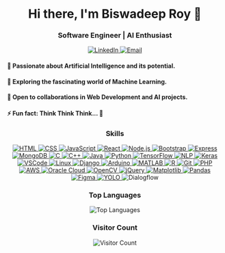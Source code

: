 <h1 align="center">Hi there, I'm Biswadeep Roy 👋</h1>
<h3 align="center">Software Engineer | AI Enthusiast</h3>

<p align="center">
  <a href="https://www.linkedin.com/in/biswadeep-roy-022804219/" target="_blank">
    <img src="https://img.shields.io/badge/LinkedIn-Connect-blue?style=flat&logo=linkedin&labelColor=blue" alt="LinkedIn">
  </a>
  <a href="mailto:biswadeeproy1230@gmail.com" target="_blank">
    <img src="https://img.shields.io/badge/Email-Contact-green?style=flat&logo=gmail&labelColor=green" alt="Email">
  </a>
</p>

<p align="center">
  <h4>👀 Passionate about Artificial Intelligence and its potential.<br> </h4>
  <h4>🌱 Exploring the fascinating world of Machine Learning.<br></h4>
  <h4>💞 Open to collaborations in Web Development and AI projects.<br></h4>
  <h4>⚡ Fun fact: Think Think Think... 🧠</h4>
</p>

<h3 align="center">Skills</h3>

<p align="center">
  <a href="https://developer.mozilla.org/en-US/docs/Web/HTML" title="HTML">
    <img src="https://img.shields.io/badge/HTML-HTML5-E34F26?logo=html5&logoColor=white" alt="HTML">
  </a>
  <a href="https://developer.mozilla.org/en-US/docs/Web/CSS" title="CSS">
    <img src="https://img.shields.io/badge/CSS-CSS3-1572B6?logo=css3&logoColor=white" alt="CSS">
  </a>
  <a href="https://developer.mozilla.org/en-US/docs/Web/JavaScript" title="JavaScript">
    <img src="https://img.shields.io/badge/JavaScript-JS-F7DF1E?logo=javascript&logoColor=black" alt="JavaScript">
  </a>
  <a href="https://reactjs.org/" title="React">
    <img src="https://img.shields.io/badge/React-React-61DAFB?logo=react&logoColor=white" alt="React">
  </a>
  <a href="https://nodejs.org/" title="Node.js">
    <img src="https://img.shields.io/badge/Node.js-Node.js-339933?logo=node.js&logoColor=white" alt="Node.js">
  </a>
  <a href="https://getbootstrap.com/" title="Bootstrap">
    <img src="https://img.shields.io/badge/Bootstrap-Bootstrap-7952B3?logo=bootstrap&logoColor=white" alt="Bootstrap">
  </a>
  <a href="https://expressjs.com/" title="Express">
    <img src="https://img.shields.io/badge/Express-Express-000000?logo=express&logoColor=white" alt="Express">
  </a>
  <a href="https://www.mongodb.com/" title="MongoDB">
    <img src="https://img.shields.io/badge/MongoDB-MongoDB-47A248?logo=mongodb&logoColor=white" alt="MongoDB">
  </a>
  <a href="https://www.learn-c.org/" title="C">
    <img src="https://img.shields.io/badge/C-C-A8B9CC?logo=c&logoColor=white" alt="C">
  </a>
  <a href="http://www.cplusplus.com/" title="C++">
    <img src="https://img.shields.io/badge/C++-C++-00599C?logo=c%2B%2B&logoColor=white" alt="C++">
  </a>
  <a href="https://www.java.com/" title="Java">
    <img src="https://img.shields.io/badge/Java-Java-007396?logo=java&logoColor=white" alt="Java">
  </a>
  <a href="https://www.python.org/" title="Python">
    <img src="https://img.shields.io/badge/Python-Python-3776AB?logo=python&logoColor=white" alt="Python">
  </a>
  <a href="https://www.tensorflow.org/" title="TensorFlow">
    <img src="https://img.shields.io/badge/TensorFlow-TensorFlow-FF6F00?logo=tensorflow&logoColor=white" alt="TensorFlow">
  </a>
  <a href="https://nlp.stanford.edu/" title="Natural Language Processing (NLP)">
    <img src="https://img.shields.io/badge/NLP-NLP-00BFFF?logo=natural-language-processing&logoColor=white" alt="NLP">
  </a>
  <a href="https://keras.io/" title="Keras">
    <img src="https://img.shields.io/badge/Keras-Keras-D00000?logo=keras&logoColor=white" alt="Keras">
  </a>
  <a href="https://code.visualstudio.com/" title="Visual Studio Code (VSCode)">
    <img src="https://img.shields.io/badge/VSCode-VSCode-007ACC?logo=visual-studio-code&logoColor=white" alt="VSCode">
  </a>
  <a href="https://www.linux.org/" title="Linux">
    <img src="https://img.shields.io/badge/Linux-Linux-FCC624?logo=linux&logoColor=black" alt="Linux">
  </a>
  <a href="https://www.djangoproject.com/" title="Django">
    <img src="https://img.shields.io/badge/Django-Django-092E20?logo=django&logoColor=white" alt="Django">
  </a>
  <a href="https://www.arduino.cc/" title="Arduino">
    <img src="https://img.shields.io/badge/Arduino-Arduino-00979D?logo=arduino&logoColor=white" alt="Arduino">
  </a>
  <a href="https://www.mathworks.com/products/matlab.html" title="MATLAB">
    <img src="https://img.shields.io/badge/MATLAB-MATLAB-0076A8?logo=mathworks&logoColor=white" alt="MATLAB">
  </a>
  <a href="https://www.r-project.org/" title="R">
    <img src="https://img.shields.io/badge/R-R-276DC3?logo=r&logoColor=white" alt="R">
  </a>
  <a href="https://git-scm.com/" title="Git">
    <img src="https://img.shields.io/badge/Git-Git-F05032?logo=git&logoColor=white" alt="Git">
  </a>
  <a href="https://www.php.net/" title="PHP">
    <img src="https://img.shields.io/badge/PHP-PHP-777BB4?logo=php&logoColor=white" alt="PHP">
  </a>
  <a href="https://aws.amazon.com/" title="Amazon Web Services (AWS)">
    <img src="https://img.shields.io/badge/AWS-AWS-232F3E?logo=amazon-aws&logoColor=white" alt="AWS">
  </a>
    <a href="https://www.oracle.com/cloud/" title="Oracle Cloud">
    <img src="https://img.shields.io/badge/Oracle%20Cloud-Oracle%20Cloud-F80000?logo=oracle&logoColor=white" alt="Oracle Cloud">
  </a>
  <a href="https://opencv.org/" title="OpenCV">
    <img src="https://img.shields.io/badge/OpenCV-OpenCV-5C3EE8?logo=opencv&logoColor=white" alt="OpenCV">
  </a>
  <a href="https://jquery.com/" title="jQuery">
    <img src="https://img.shields.io/badge/jQuery-jQuery-0769AD?logo=jquery&logoColor=white" alt="jQuery">
  </a>
  <a href="https://matplotlib.org/" title="Matplotlib">
    <img src="https://img.shields.io/badge/Matplotlib-Matplotlib-11557C?logo=matplotlib&logoColor=white" alt="Matplotlib">
  </a>
  <a href="https://pandas.pydata.org/" title="Pandas">
    <img src="https://img.shields.io/badge/Pandas-Pandas-150458?logo=pandas&logoColor=white" alt="Pandas">
  </a>
<a href="https://www.figma.com/" title="Figma">
    <img src="https://img.shields.io/badge/Figma-Figma-F24E1E?logo=figma&logoColor=white" alt="Figma">
</a>
<a href="https://pjreddie.com/darknet/yolo/" title="YOLO">
    <img src="https://img.shields.io/badge/YOLO-YOLO-FFA500?logo=yolo&logoColor=white" alt="YOLO">
</a>
<a>
    <img src="https://img.shields.io/badge/Dialogflow-Dialogflow-FF6E40?logo=dialogflow&logoColor=white" alt="Dialogflow">
</a>


    
</a>


</p>



<h3 align="center">Top Languages</h3>

<p align="center">
  <img src="https://github-readme-stats.vercel.app/api/top-langs/?username=biswadeep-roy&theme=dark&layout=compact" alt="Top Languages">
</p>

<h3 align="center">Visitor Count</h3>

<p align="center">
  <img src="https://komarev.com/ghpvc/?username=biswadeep-roy&color=blueviolet" alt="Visitor Count">
</p>


